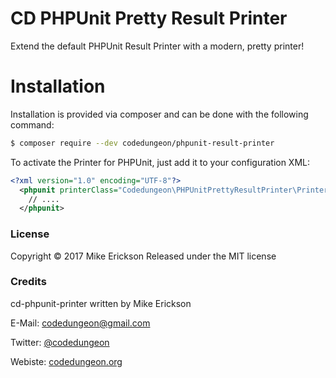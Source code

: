 # CD PHPUnit Pretty Result Printer

Extend the default PHPUnit Result Printer with a modern, pretty printer!

# Installation

Installation is provided via composer and can be done with the following command:

```bash
$ composer require --dev codedungeon/phpunit-result-printer
```

To activate the Printer for PHPUnit, just add it to your configuration XML:

```xml
<?xml version="1.0" encoding="UTF-8"?>
  <phpunit printerClass="Codedungeon\PHPUnitPrettyResultPrinter\Printer">
    // ....
  </phpunit>
```

### License

Copyright &copy; 2017 Mike Erickson
Released under the MIT license


### Credits

cd-phpunit-printer written by Mike Erickson

E-Mail: [codedungeon@gmail.com](mailto:codedungeon@gmail.com)

Twitter: [@codedungeon](http://twitter.com/codedungeon)

Webiste: [codedungeon.org](http://codedungeon.org)

[sample]: https://github.com/mikeerickson/phpunit-pretty-result-printer/blob/master/sample.png "Sample"